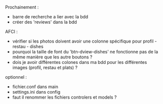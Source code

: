 Prochainement :
- barre de recherche a lier avec la bdd
- créer des 'reviews' dans la bdd

AFCI :
- vérifier si les photos doivent avoir une colonne spécifique pour profil - restau - dishes
- pourquoi la taille de font du 'btn-dview-dishes' ne fonctionne pas de la même manière que les autre boutons ?
- dois je avoir différentes colones dans ma bdd pour les différentes images (profil, restau et plats) ?


optionnel :
- fichier.conf dans main
- settings.ini dans config
- faut il renommer les fichiers controlers et models ?


